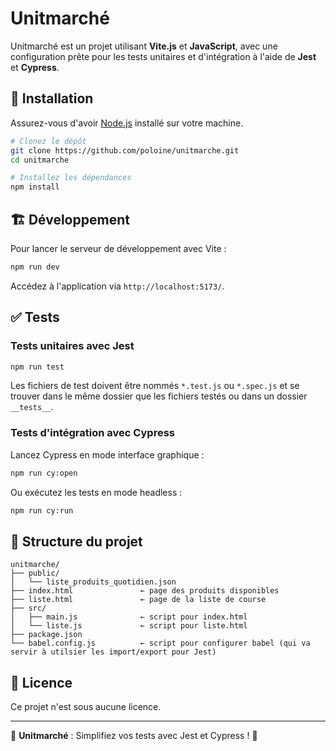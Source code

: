 # Unitmarché

Unitmarché est un projet utilisant **Vite.js** et **JavaScript**, avec une configuration prête pour les tests unitaires et d'intégration à l'aide de **Jest** et **Cypress**.

## 🚀 Installation

Assurez-vous d'avoir [Node.js](https://nodejs.org/) installé sur votre machine.

```sh
# Clonez le dépôt
git clone https://github.com/poloine/unitmarche.git
cd unitmarche

# Installez les dépendances
npm install
```

## 🏗️ Développement

Pour lancer le serveur de développement avec Vite :

```sh
npm run dev
```

Accédez à l'application via `http://localhost:5173/`.

## ✅ Tests

### Tests unitaires avec Jest

```sh
npm run test
```

Les fichiers de test doivent être nommés `*.test.js` ou `*.spec.js` et se trouver dans le même dossier que les fichiers testés ou dans un dossier `__tests__`.

### Tests d'intégration avec Cypress

Lancez Cypress en mode interface graphique :

```sh
npm run cy:open
```

Ou exécutez les tests en mode headless :

```sh
npm run cy:run
```

## 📂 Structure du projet

```
unitmarche/
├── public/
│   └── liste_produits_quotidien.json
├── index.html               ← page des produits disponibles
├── liste.html               ← page de la liste de course
├── src/
│   ├── main.js              ← script pour index.html
│   └── liste.js             ← script pour liste.html
├── package.json
└── babel.config.js          ← script pour configurer babel (qui va servir à utilsier les import/export pour Jest)
```

## 📜 Licence

Ce projet n'est sous aucune licence.

---

🎯 **Unitmarché** : Simplifiez vos tests avec Jest et Cypress ! 🚀

